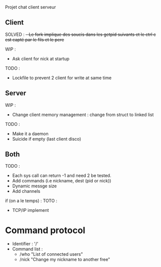 Projet chat client serveur

## Client

SOLVED : 
  ~~- Le fork implique des soucis dans les getpid suivants et le ctrl c est capté par le fils et le pere~~

WIP :
  - Ask client for nick at startup
    
TODO :
  - Lockfile to prevent 2 client for write at same time

## Server

WIP : 
  - Change client memory management : change from struct to linked list

TODO :
  - Make it a daemon
  - Suicide if empty (last client disco)
  

## Both

TODO :
  - Each sys call can return -1 and need 2 be tested.
  - Add commands (i.e nickname, dest (pid or nick))
  - Dynamic messge size
  - Add channels

if (on a le temps) : TOTO :
  - TCP/IP implement


# Command protocol
  - Identifier : '/'
  - Command list :
    - /who "List of connected users"
    - /nick "Change my nickname to another free"
